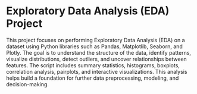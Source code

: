 # Exploratory Data Analysis (EDA) Project

This project focuses on performing Exploratory Data Analysis (EDA) on a dataset using Python libraries such as Pandas, Matplotlib, Seaborn, and Plotly. The goal is to understand the structure of the data, identify patterns, visualize distributions, detect outliers, and uncover relationships between features. The script includes summary statistics, histograms, boxplots, correlation analysis, pairplots, and interactive visualizations. This analysis helps build a foundation for further data preprocessing, modeling, and decision-making.
